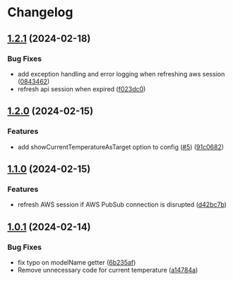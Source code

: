 # Changelog

## [1.2.1](https://github.com/kyle-seongwoo-jun/homebridge-navien-smart/compare/v1.2.0...v1.2.1) (2024-02-18)


### Bug Fixes

* add exception handling and error logging when refreshing aws session ([0843462](https://github.com/kyle-seongwoo-jun/homebridge-navien-smart/commit/08434625af26f2d644db1b24b25565013504a7f2))
* refresh api session when expired ([f023dc0](https://github.com/kyle-seongwoo-jun/homebridge-navien-smart/commit/f023dc0a562964e9951284a814f7182edbf76eb2))

## [1.2.0](https://github.com/kyle-seongwoo-jun/homebridge-navien-smart/compare/v1.1.0...v1.2.0) (2024-02-15)


### Features

* add showCurrentTemperatureAsTarget option to config ([#5](https://github.com/kyle-seongwoo-jun/homebridge-navien-smart/issues/5)) ([91c0682](https://github.com/kyle-seongwoo-jun/homebridge-navien-smart/commit/91c0682f693f6fd29e1a43da0fe2490cdc54284b))

## [1.1.0](https://github.com/kyle-seongwoo-jun/homebridge-navien-smart/compare/v1.0.1...v1.1.0) (2024-02-15)


### Features

* refresh AWS session if AWS PubSub connection is disrupted ([d42bc7b](https://github.com/kyle-seongwoo-jun/homebridge-navien-smart/commit/d42bc7b4cb32edaecf019ffc1ef4da7fb805f83a))

## [1.0.1](https://github.com/kyle-seongwoo-jun/homebridge-navien-smart/compare/v1.0.0...v1.0.1) (2024-02-14)


### Bug Fixes

* fix typo on modelName getter ([6b235af](https://github.com/kyle-seongwoo-jun/homebridge-navien-smart/commit/6b235af8790c2eb595d481c75e4aae077d070eb5))
* Remove unnecessary code for current temperature ([a14784a](https://github.com/kyle-seongwoo-jun/homebridge-navien-smart/commit/a14784af72a5ea6386f56e905a2e3f0799c493fd))
